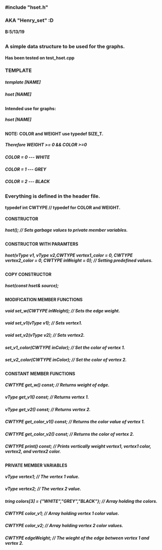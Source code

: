 ### #include "hset.h" 
### AKA "Henry_set" :D
#### B:5/13/19
##
### A simple data structure to be used for the graphs.
#### Has been tested on test_hset.cpp
### TEMPLATE
##### template<class vType> [NAME]
##### hset<vertexType> [NAME]
##
#### Intended use for graphs:
##### hset<char> [NAME]
##
#### NOTE: COLOR and WEIGHT use typedef SIZE_T.
##### Therefore WEIGHT >= 0 && COLOR >=0
##### COLOR = 0 --- WHITE
##### COLOR = 1 --- GREY
##### COLOR = 2 ---  BLACK 
##
##
### Everything is defined in the header file.
#### typedef int CWTYPE // typedef for COLOR and WEIGHT.
#### CONSTRUCTOR
##### hset(); // Sets garbage values to private member variables.
##
#### CONSTRUCTOR WITH PARAMTERS
#####  hset(vType v1, vType v2,CWTYPE vertex1_color = 0, CWTYPE vertex2_color = 0, CWTYPE inWeight = 0); // Setting predefined values.
##
#### COPY CONSTRUCTOR
##### hset(const hset<vType>& source);
##
#### MODIFICATION MEMBER FUNCTIONS
##### void set_w(CWTYPE inWeight); // Sets the edge weight.
##### void set_v1(vType v1); // Sets vertex1.
##### void set_v2(vType v2); // Sets vertex2.
##### set_v1_color(CWTYPE inColor); // Set the color of vertex 1.
##### set_v2_color(CWTYPE inColor); // Set the color of vertex 2.
##
#### CONSTANT MEMBER FUNCTIONS
##### CWTYPE get_w() const; // Returns weight of edge.
##### vType get_v1() const; // Returns vertex 1.
##### vType get_v2() const; // Returns vertex 2.
##### CWTYPE get_color_v1() const; // Returns the color value of vertex 1.
##### CWTYPE get_color_v2() const; // Returns the color of vertex 2.
##### CWTYPE print() const; // Prints vertically weight vertex1, vertex1 color, vertex2, and vertex2 color.
##
#### PRIVATE MEMBER VARIABLES
##### vType vertex1; // The vertex 1 value.
##### vType vertex2; // The vertex 2 value.
##### tring colors[3] = {"WHITE","GREY","BLACK"}; // Array holding the colors.
##### CWTYPE color_v1;  // Array holding vertex 1 color value.
##### CWTYPE color_v2;  // Array holding vertex 2 color values.
##### CWTYPE edgeWeight; // The wieght of the edge between vertex 1 and vertex 2.
